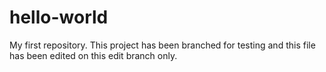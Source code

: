 # hello-world
My first repository.
This project has been branched for testing and this file has been edited on this edit branch only.
